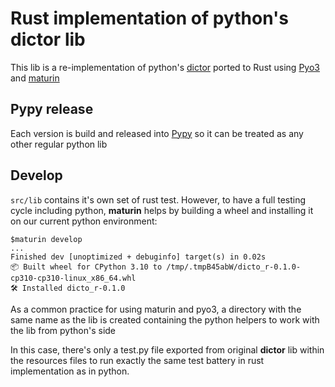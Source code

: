 # Rust implementation of python's dictor lib

This lib is a re-implementation of python's [dictor](https://github.com/perfecto25/dictor)
ported to Rust using [Pyo3](https://github.com/perfecto25/dictor) and [maturin](https://github.com/PyO3/maturin)



## Pypy release

Each version is build and released into [Pypy](https://pypy.org) so it can be treated as any other regular python lib

## Develop 

`src/lib` contains it's own set of rust test. However, to have a full testing cycle including python, __maturin__ helps by building a wheel and installing it on our current python environment:

```
$maturin develop
...
Finished dev [unoptimized + debuginfo] target(s) in 0.02s
📦 Built wheel for CPython 3.10 to /tmp/.tmpB45abW/dicto_r-0.1.0-cp310-cp310-linux_x86_64.whl
🛠 Installed dicto_r-0.1.0
```
As a common practice for using maturin and pyo3, a directory with the same name as the lib is created containing the python helpers to work with the lib from python's side

In this case, there's only a test.py file exported from original __dictor__ lib within the resources files to run exactly the same test battery in rust implementation as in python.


